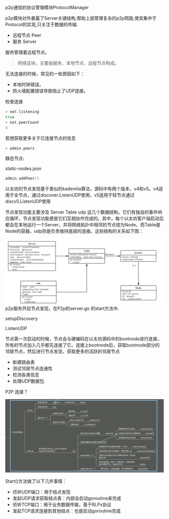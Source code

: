 p2p通信的协议管理模块ProtocolManager

p2p模块对外暴露了Server关键结构,帮助上层管理复杂的p2p网路,使其集中于Protocol的实现,只关注于数据的传输.

* 远程节点 Peer
* 服务 Server

服务管理着远程节点。

> 网络这块，主要由服务、本地节点、远程节点构成。

无法连接的时候，常见的一些原因如下：

* 本地时钟错误。
* 防火墙配置错误导致阻止了UDP连接。

检查连接

```go
> net.listening
true
> net.peerCount
4
```

若想获取更多关于已连接节点的信息

```go
> admin.peers
```

静态节点:

static-nodes.json

```go
admin.addPeer()
```

以太坊的节点发现基于类似的kademlia算法，源码中有两个版本，v4和v5。v4适用于全节点，通过discover.ListenUDP使用，v5适用于轻节点通过discv5.ListenUDP使用

节点发现功能主要涉及 Server Table udp 这几个数据结构，它们有独自的事件响应循环，节点发现功能便是它们互相协作完成的。其中，每个以太坊客户端启动后都会在本地运行一个Server，并将网络拓扑中相邻的节点视为Node，而Table是Node的容器，udp则是负责维持底层的连接。这些结构的关系如下图：

![](/assets/server-table-udp.png)p2p服务开启节点发现，在P2p的server.go 的start方法中.

setupDiscovery

ListenUDP

节点第一次启动的时候，节点会与硬编码在以太坊源码中的bootnode进行连接，所有的节点加入几乎都先连接了它。连接上bootnode后，获取bootnode部分的邻居节点，然后进行节点发现，获取更多的活跃的邻居节点

* 新建路由表
* 测试邻居节点连通性
* 检测各类信息
* 处理UDP数据包

P2P 连接？

![](/assets/p2p-xmind.png)

Start\(\)方法做了以下几件事情：



* 侦听UDP端口：用于结点发现
* 发起UDP请求获取结点表：内部会启动goroutine来完成
* 侦听TCP端口：用于业务数据传输，基于RLPx协议
* 发起TCP请求连接到其他结点：也是启动goroutine完成





